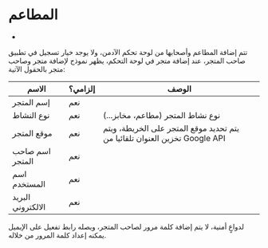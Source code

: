 # المطاعم

- 

تتم إضافة المطاعم وأصحابها من لوحة تحكم الآدمن، ولا يوجد خيار تسجيل في تطبيق صاحب المتجر، عند إضافة متجر في لوحة التحكم، يظهر نموذج لإضافة متجر وصاحب متجر بالحقول الآتية:

| الاسم | إلزامي؟ | الوصف |
|-|-|-|
| إسم المتجر | نعم |  |
| نوع النشاط | نعم | نوع نشاط المتجر (مطاعم، مخابز...)  |
| موقع المتجر | نعم | يتم تحديد موقع المتجر على الخريطة، ويتم تخزين العنوان تلقائيا من Google API |
| اسم صاحب المتجر | نعم |  |
| اسم المستخدم | نعم |  |
| البريد الالكتروني | نعم |  |

لدواعٍ أمنية، لا يتم إضافة كلمة مرور لصاحب المتجر، ويصله رابط تفعيل على الإيميل يمكنه إعداد كلمة المرور من خلاله.